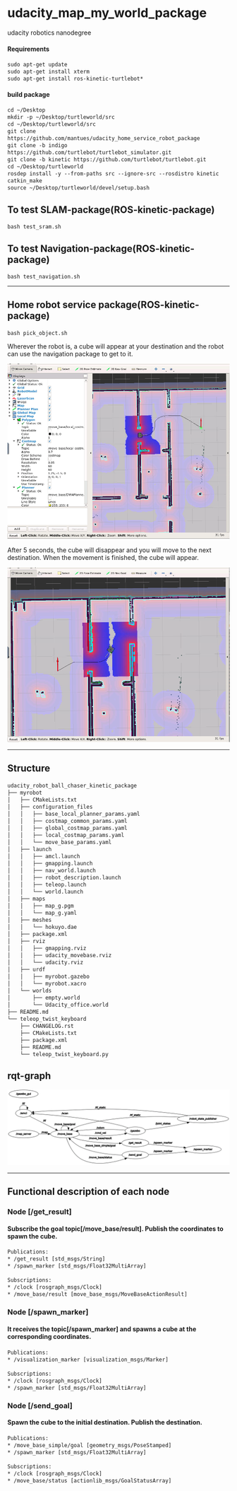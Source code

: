 # udacity_map_my_world_package
udacity robotics nanodegree

#### Requirements
```
sudo apt-get update
sudo apt-get install xterm
sudo apt-get install ros-kinetic-turtlebot*
```
#### build package
```
cd ~/Desktop
mkdir -p ~/Desktop/turtleworld/src
cd ~/Desktop/turtleworld/src
git clone https://github.com/mantues/udacity_home_service_robot_package
git clone -b indigo  https://github.com/turtlebot/turtlebot_simulator.git
git clone -b kinetic https://github.com/turtlebot/turtlebot.git
cd ~/Desktop/turtleworld
rosdep install -y --from-paths src --ignore-src --rosdistro kinetic
catkin_make
source ~/Desktop/turtleworld/devel/setup.bash
```




## To test SLAM-package(ROS-kinetic-package)
```
bash test_sram.sh
```



## To test Navigation-package(ROS-kinetic-package)
```
bash test_navigation.sh
```
---
## Home robot service package(ROS-kinetic-package)

```
bash pick_object.sh
```
Wherever the robot is, a cube will appear at your destination and the robot can use the navigation package to get to it.

<img src="image/image1.png">


After 5 seconds, the cube will disappear and you will move to the next destination.
When the movement is finished, the cube will appear.

<img src="image/image2.png">


---
## Structure
```
udacity_robot_ball_chaser_kinetic_package
├── myrobot
│   ├── CMakeLists.txt
│   ├── configuration_files
│   │   ├── base_local_planner_params.yaml
│   │   ├── costmap_common_params.yaml
│   │   ├── global_costmap_params.yaml
│   │   ├── local_costmap_params.yaml
│   │   └── move_base_params.yaml
│   ├── launch
│   │   ├── amcl.launch
│   │   ├── gmapping.launch
│   │   ├── nav_world.launch
│   │   ├── robot_description.launch
│   │   ├── teleop.launch
│   │   └── world.launch
│   ├── maps
│   │   ├── map_g.pgm
│   │   └── map_g.yaml
│   ├── meshes
│   │   └── hokuyo.dae
│   ├── package.xml
│   ├── rviz
│   │   ├── gmapping.rviz
│   │   ├── udacity_movebase.rviz
│   │   └── udacity.rviz
│   ├── urdf
│   │   ├── myrobot.gazebo
│   │   └── myrobot.xacro
│   └── worlds
│       ├── empty.world
│       └── Udacity_office.world
├── README.md
└── teleop_twist_keyboard
    ├── CHANGELOG.rst
    ├── CMakeLists.txt
    ├── package.xml
    ├── README.md
    └── teleop_twist_keyboard.py
```
## rqt-graph

<img src="image/rqt_graph.png">


---

## Functional description of each node
### Node [/get_result]
#### Subscribe the goal topic[/move_base/result]. Publish the coordinates to spawn the cube.
    Publications: 
    * /get_result [std_msgs/String]
    * /spawn_marker [std_msgs/Float32MultiArray]

    Subscriptions: 
    * /clock [rosgraph_msgs/Clock]
    * /move_base/result [move_base_msgs/MoveBaseActionResult]



### Node [/spawn_marker]
#### It receives the topic[/spawn_marker] and spawns a cube at the corresponding coordinates.


    Publications: 
    * /visualization_marker [visualization_msgs/Marker]

    Subscriptions: 
    * /clock [rosgraph_msgs/Clock]
    * /spawn_marker [std_msgs/Float32MultiArray]

### Node [/send_goal]
#### Spawn the cube to the initial destination. Publish the destination.
    Publications: 
    * /move_base_simple/goal [geometry_msgs/PoseStamped]
    * /spawn_marker [std_msgs/Float32MultiArray]

    Subscriptions: 
    * /clock [rosgraph_msgs/Clock]
    * /move_base/status [actionlib_msgs/GoalStatusArray]

